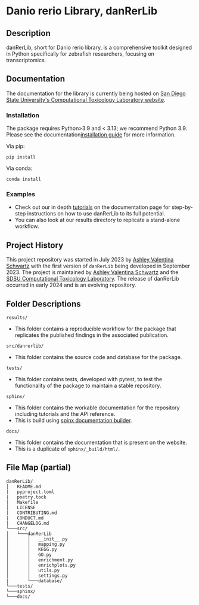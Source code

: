 # Danio rerio Library, danRerLib

## Description

danRerLib, short for Danio rerio library, is a comprehensive toolkit designed in Python specifically for zebrafish researchers, focusing on transcriptomics. 

## Documentation

The documentation for the library is currently being hosted on [San Diego State University's Computational Toxicology Laboratory website](https://sdsucomptox.github.io/danrerlib/index.html). 

### Installation

The package requires Python>3.9 and < 3.13; we recommend Python 3.9. Please see the documentation[installation guide](https://sdsucomptox.github.io/danrerlib/userguide/installation.html) for more information.

Via pip:
~~~~
pip install 
~~~~

Via conda: 
~~~~
conda install 
~~~~

### Examples

- Check out our in depth [tutorials](https://sdsucomptox.github.io/danrerlib/tutorials) on the documentation page for step-by-step instructions on how to use danRerLib to its full potential. 
- You can also look at our results directory to replicate a stand-alone workflow. 

## Project History

This project repository was started in July 2023 by [Ashley Valentina Schwartz](https://github.com/ashleyvsch) with the first version of `danRerLib` being developed in September 2023. The project is maintained by [Ashley Valentina Schwartz](https://github.com/ashleyvsch) and the [SDSU Computational Toxicology Laboratory](https://github.com/sdsucomptox). The release of danRerLib occurred in early 2024 and is an evolving repository. 

## Folder Descriptions

`results/`
- This folder contains a reproducible workflow for the package that replicates the published findings in the associated publication. 

`src/danrerlib/`
- This folder contains the source code and database for the package.

`tests/`
- This folder contains tests, developed with pytest, to test the functionality of the package to maintain a stable repository.

`sphinx/`
- This folder contains the workable documentation for the repository including tutorials and the API reference.
- This is build using [spinx documentation builder](https://www.sphinx-doc.org/en/master/).

`docs/`
- This folder contains the documentation that is present on the website.
- This is a duplicate of `sphinx/_build/html/`.

## File Map (partial)

```
danRerLib/
│   README.md
|   pyproject.toml
|   poetry.tock
|   Makefile
│   LICENSE
|   CONTRIBUTING.md
|   CONDUCT.md
|   CHANGELOG.md
└───src/
│   └───danRerLib
│       │   __init__.py
│       │   mapping.py
│       │   KEGG.py
│       │   GO.py
│       │   enrichment.py
│       │   enrichplots.py
│       │   utils.py
│       │   settings.py
|       └───database/
└───tests/
└───sphinx/
└───docs/

```